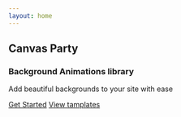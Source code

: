 ```yaml
---
layout: home
---
```


<!-- ---
layout: home

hero:
  name: Canvas Party
  text: Background Animations library.
  tagline: create beatufiull canvas background with ease
  image:
    src: /public/canvas-party.svg
    alt: Canvas Party png
  actions:
    - theme: brand
      text: Get Started
      link: /guide/what-is-canvas-party
    - theme: alt
      text: View on GitHub
      link: https://github.com/vuejs/vitepress
features:
  - icon: 🖼 
    title: Tamplates
    details: Vite, The DX that can't be beat
  - icon: 🧙
    title: Interactive
    details: Power of canvas meets avrage users Lorem Interactive
  - icon: 😌
    title: Simple and minimal, always
    details: Lorem ipsum...
--- -->


<script setup>
  import { useData } from 'vitepress'
  import {ref, onMounted} from 'vue'
  import { createCanvasParty } from '../../packages/core/lib'

  const wraper = ref(null)
  const canvas = ref(null)

onMounted(() => {
  if(wraper.value ) {
    canvas.value= createCanvasParty(wraper.value , {type: 'confetti', count: 500})
    const wraperEl  = document.querySelector('.bg-wraper')    
    wraperEl.appendChild(canvas.value)
  }
})
  
</script>


  <div ref="wraper" class="bg-wraper">
  </div>
  <div class=hero>
  <h2 class="title">Canvas Party</h2>
  <h3 class="sub-title">Background Animations library</h3>
  <p class="details">Add beautiful backgrounds to your site with ease</p>

<div class="actions-btns">
<a class="get-started" href="/guide/getting-started">Get Started</a>
<a class="view-tamplates" href="/tamplates/tamplates">View tamplates</a>
</div>
  </div>


<style> 
.bg-wraper {
  position: absolute;
  z-index: 10;
  height: 91vh;
  width: 100%;
}
</style>
